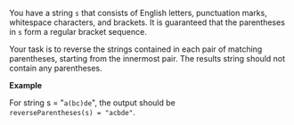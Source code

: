 You have a string `s` that consists of English letters, punctuation marks, whitespace characters, and brackets. It is guaranteed that the parentheses in `s` form a regular bracket sequence.

Your task is to reverse the strings contained in each pair of matching parentheses, starting from the innermost pair. The results string should not contain any parentheses.

__Example__

For string s = "`a(bc)de`", the output should be <br />
`reverseParentheses(s) = "acbde"`.
